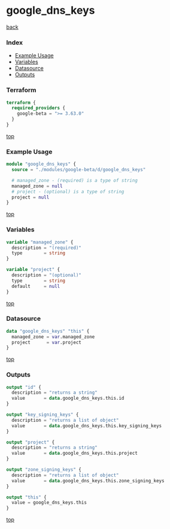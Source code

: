 # google_dns_keys

[back](../google-beta.md)

### Index

- [Example Usage](#example-usage)
- [Variables](#variables)
- [Datasource](#datasource)
- [Outputs](#outputs)

### Terraform

```terraform
terraform {
  required_providers {
    google-beta = ">= 3.63.0"
  }
}
```

[top](#index)

### Example Usage

```terraform
module "google_dns_keys" {
  source = "./modules/google-beta/d/google_dns_keys"

  # managed_zone - (required) is a type of string
  managed_zone = null
  # project - (optional) is a type of string
  project = null
}
```

[top](#index)

### Variables

```terraform
variable "managed_zone" {
  description = "(required)"
  type        = string
}

variable "project" {
  description = "(optional)"
  type        = string
  default     = null
}
```

[top](#index)

### Datasource

```terraform
data "google_dns_keys" "this" {
  managed_zone = var.managed_zone
  project      = var.project
}
```

[top](#index)

### Outputs

```terraform
output "id" {
  description = "returns a string"
  value       = data.google_dns_keys.this.id
}

output "key_signing_keys" {
  description = "returns a list of object"
  value       = data.google_dns_keys.this.key_signing_keys
}

output "project" {
  description = "returns a string"
  value       = data.google_dns_keys.this.project
}

output "zone_signing_keys" {
  description = "returns a list of object"
  value       = data.google_dns_keys.this.zone_signing_keys
}

output "this" {
  value = google_dns_keys.this
}
```

[top](#index)